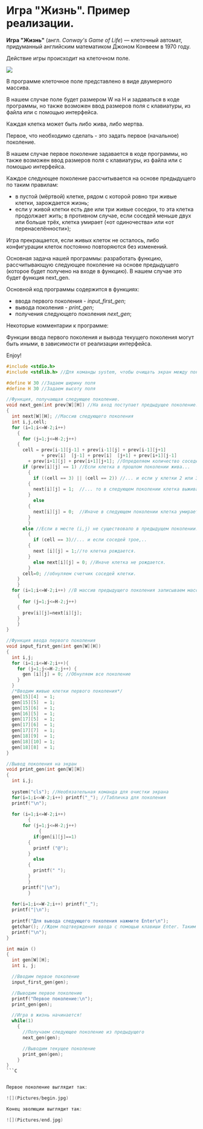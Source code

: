 # Игра "Жизнь". Пример реализации.



**Игра  "Жизнь"** (англ. *Conway's Game of Life*) — клеточный автомат, придуманный английским математиком Джоном Конвеем в 1970 году.

Действие игры происходит на клеточном поле.

![](https://media.giphy.com/media/yxIZRnUVv5HtC/giphy.gif)

В программе клеточное поле представлено в виде двумерного массива.

В нашем случае поле будет размером W на H и задаваться в коде программы, но также возможен ввод размеров поля с клавиатуры, из файла или с помощью интерфейса.

Каждая клетка может быть либо жива, либо мертва.

Первое, что необходимо сделать - это задать первое (начальное) поколение.

В нашем случае первое поколение задавается в коде программы, но также возможен ввод размеров поля с клавиатуры, из файла или с помощью интерфейса.

Каждое следующее поколение рассчитывается на основе предыдущего по таким правилам:
- в пустой (мёртвой) клетке, рядом с которой ровно три живые клетки, зарождается жизнь;
- если у живой клетки есть две или три живые соседки, то эта клетка продолжает жить; в противном случае, если соседей меньше двух или больше трёх, клетка умирает («от одиночества» или «от перенаселённости»);

Игра прекращается, если живых клеток не осталось, либо конфигурации клеток постоянно повторяются без изменений.

Основная задача нашей программы: разработать функцию, рассчитывающую следующее поколение на основе предыдущего (которое будет получено на входе в функцию). В нашем случае это будет функция next_gen.

Основной код программы содержится в функциях:
- ввода первого поколения - *input_first_gen*;
- вывода поколения - *print_gen*;
- получения следующего поколения *next_gen*;

Некоторые комментарии к программе:

Функции ввода первого поколения и вывода текущего поколения могут быть иными, в зависимости от реализации интерфейса.

Enjoy!

```C
#include <stdio.h>
#include <stdlib.h> //Для команды system, чтобы очищать экран между поколениями (хотя бы попытаться).

#define W 30 //Задаем ширину поля
#define H 30 //Задаем высоту поля

//Функция, получающая следующее поколение.
void next_gen(int prev[W][H]) //На вход поступает предыдущее поколение.
{
  int next[W][H]; //Массив следующего поколения
  int i,j,cell;
  for (i=1;i<=W-2;i++)
    {
      for (j=1;j<=H-2;j++)
	{
	  cell = prev[i-1][j-1] + prev[i-1][j] + prev[i-1][j+1] 
	         + prev[i]  [j-1] + prev[i]  [j+1] + prev[i+1][j-1] 
	    + prev[i+1][j] + prev[i+1][j+1]; //Определяем количество соседей у клетки с координатами (i,j) в предыдущем поколении
	  if (prev[i][j] == 1) //Если клетка в прошлом поколении жива...
	    {
	      if ((cell == 3) || (cell == 2)) //... и если у клетки 2 или 3 соседа,..
		{
		  next[i][j] = 1;  //... то в следующем поколении клетка выживает.
		}
	      else
		{
		  next[i][j] = 0;  //Иначе в следующем поколении клетка умирает. :(		  
		}
	    }
	  else //Если в месте (i,j) не существовало в предыдущем поколении...
	    {
	      if (cell == 3)//... и если соседей трое,..	      
		{
		  next [i][j] = 1;//то клетка рождается.
		}
	      else next[i][j] = 0; //Иначе клетка не рождается.
	    }
	  cell=0; //обнуляем счетчик соседей клетки.
	}
    }
  for (i=1;i<=W-2;i++) //В массив предыдущего поколения записываем массив следующего поколения.
    {
      for (j=1;j<=H-2;j++)
	{
	  prev[i][j]=next[i][j];
	}
    }
}

//Функция ввода первого поколения
void input_first_gen(int gen[W][H])
{
  int i,j;
  for (i=1;i<=W-2;i++){
    for (j=1;j<=H-2;j++) {
      gen [i][j] = 0; //Обнуляем все поколение
    }
  }
  /*Вводим живые клетки первого поколения*/
  gen[15][4]  = 1;
  gen[15][5]  = 1;
  gen[15][6]  = 1;
  gen[16][5]  = 1;
  gen[17][5]  = 1;
  gen[17][6]  = 1;
  gen[17][7]  = 1;
  gen[18][9]  = 1;
  gen[18][10] = 1;
  gen[18][8]  = 1;
}

//Вывод поколения на экран
void print_gen(int gen[W][H])
{
  int i,j;
  
  system("cls"); //Необязательная команда для очистки экрана
  for(i=1;i<=W-2;i++) printf("_"); //Табличка для поколения
  printf("\n");
  
  for (i=1;i<=W-2;i++)
        {
	  for (j=1;j<=H-2;j++)
            {
	      if(gen[i][j]==1)
		{
		  printf ("@");
		}
	      else
		{
		  printf(" ");
		}
	    }
	  printf("|\n");
        }
  
  for(i=1;i<=W-2;i++) printf("_");
  printf("|\n");
  
  printf("Для вывода следующего поколения нажмите Enter\n");
  getchar(); //Ждем подтверждения ввода с помощью клавиши Enter. Таким образом реализована пауза в выводе между поколениями.
  printf("\n");
}

int main ()
{
  int gen[W][H];
  int i, j;

  //Вводим первое поколение
  input_first_gen(gen);

  //Выводим первое поколение
  printf("Первое поколение:\n");
  print_gen(gen);

  //Игра в жизнь начинается!
  while(1)
    {
      //Получаем следующее поколение из предыдущего
      next_gen(gen);

      //Выводим текущее поколение
      print_gen(gen);
    }
}
```C


Первое поколение выглядит так:

![](Pictures/begin.jpg)

Конец эволюции выглядит так:

![](Pictures/end.jpg)


